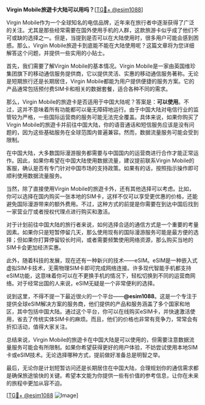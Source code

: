 **Virgin Mobile旅遊卡大陆可以用吗？**[[TG💪+ @esim1088](https://t.me/s/esim1088)]

Virgin Mobile作为一个全球知名的电信品牌，近年来在旅行者中逐渐获得了广泛的关注。尤其是那些经常需要在国外使用手机的人群，这款旅游卡似乎成了他们不可或缺的选择之一。但是，当提到是否可以在大陆使用时，很多用户可能会感到困惑。那么，Virgin Mobile旅遊卡到底能不能在大陆使用呢？这篇文章将为您详细解答这个问题，并提供一些实用的小贴士。

首先，我们需要了解Virgin Mobile的基本情况。Virgin Mobile是一家由英国维珍集团旗下的移动通信服务提供商，它以提供灵活、实惠的移动通信服务著称。无论是短期旅行还是长期居住，Virgin Mobile都能为用户提供便捷的服务方案。它的产品通常包括预付费SIM卡和相关的数据套餐，适合各种不同的需求。

那么，Virgin Mobile的旅遊卡是否适用于中国大陆呢？答案是：**可以使用**。不过，这并不意味着所有功能都可以毫无障碍地运行。由于中国大陆对电信行业的监管较为严格，一些国际运营商的服务可能无法完全覆盖。具体来说，如果你购买了Virgin Mobile的旅遊卡并前往中国大陆，你的语音通话和短信服务应该是没有问题的，因为这些基础服务在全球范围内普遍兼容。然而，数据流量服务可能会受到限制。

在中国大陆，大多数国际漫游服务都需要与中国国内的运营商进行合作才能正常运作。因此，如果你希望在中国大陆使用数据流量，建议提前联系Virgin Mobile的客服，确认是否有专门针对中国市场的支持政策。如果有的话，按照指示操作即可顺利使用数据流量服务。

当然，除了直接使用Virgin Mobile的旅遊卡外，还有其他选择可以考虑。比如，你可以选择在国内购买一张本地的SIM卡，这样不仅可以享受更优惠的价格，还能避免国际漫游带来的额外费用。不过，这种方式的前提是你需要在到达中国后找到一家营业厅或者授权代理点进行购买和激活。

对于计划前往中国大陆的旅行者来说，如何选择合适的通信方式是一个重要的考量因素。如果你只是短暂停留几天，那么使用现有的国际漫游服务可能是最方便的选择；但如果你打算停留较长时间，或者需要频繁使用网络资源，那么购买当地的SIM卡会更加经济实惠。

此外，随着科技的发展，现在还有一种新兴的技术——eSIM。eSIM是一种嵌入式虚拟SIM卡技术，无需物理SIM卡即可完成网络连接。许多现代智能手机都支持eSIM功能，这意味着你可以在不更换手机的情况下，轻松切换到不同的运营商网络。对于经常出国的人来说，eSIM无疑是一个非常便利的选择。

说到这里，不得不提一下最近很火的一个平台——**@esim1088**。这是一个专注于提供全球eSIM解决方案的服务商，他们提供的产品和服务涵盖了多个国家和地区，其中包括中国大陆。通过这个平台，你可以在线购买eSIM卡，并快速激活使用，省去了传统实体SIM卡的麻烦。而且，他们的价格也非常有竞争力，常常会有折扣活动，值得大家关注。

总结来说，Virgin Mobile的旅遊卡在中国大陆是可以使用的，但需要注意数据流量服务可能会有所限制。如果你希望获得更好的用户体验，不妨尝试使用本地SIM卡或eSIM技术。无论选择哪种方式，提前做好准备总是明智之举。

最后，无论你是计划短暂访问还是长期居住在中国大陆，合理规划你的通信需求都是确保旅途愉快的关键。希望本文能为你提供一些有价值的参考信息，让你在未来的旅程中更加从容不迫。

[[TG💪+ @esim1088](https://t.me/s/esim1088) ![Image](https://i.postimg.cc/4NQfJmqS/Snipaste-2025-05-13-00-14-12.png)]